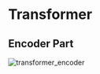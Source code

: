 <h1> Transformer </h1>
<h2> Encoder Part</h2>

![transformer_encoder](https://github.com/MarsSeo/Build-My-Own-Models/assets/103374757/c39e50ac-09bb-45ba-846d-31fb54f1d8a6)


